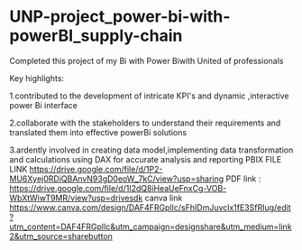 # UNP-project_power-bi-with-powerBI_supply-chain

Completed this project of my Bi with Power Biwith United of professionals

Key highlights:

1.contributed to the development of intricate KPI's and dynamic ,interactive power Bi interface

2.collaborate with the stakeholders to understand their requirements and translated them into effective powerBi solutions

3.ardently involved in creating data model,implementing data transformation and calculations using DAX for accurate analysis and reporting
PBIX FILE LINK https://drive.google.com/file/d/1P2-MU6Xyej0RDiQBAnvN93gD0eoW_7kC/view?usp=sharing
PDF link : https://drive.google.com/file/d/1I2dQ8iHeaUeFnxCg-VOB-WbXtWiwT9MR/view?usp=drivesdk
canva link https://www.canva.com/design/DAF4FRGplIc/sFhIDmJuvclx1fE3SfRIug/edit?utm_content=DAF4FRGplIc&utm_campaign=designshare&utm_medium=link2&utm_source=sharebutton
